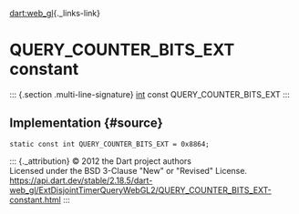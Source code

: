 [dart:web\_gl](../../dart-web_gl/dart-web_gl-library){._links-link}

QUERY\_COUNTER\_BITS\_EXT constant
==================================

::: {.section .multi-line-signature}
[int](../../dart-core/int-class) const QUERY\_COUNTER\_BITS\_EXT
:::

Implementation {#source}
--------------

``` {.language-dart data-language="dart"}
static const int QUERY_COUNTER_BITS_EXT = 0x8864;
```

::: {._attribution}
© 2012 the Dart project authors\
Licensed under the BSD 3-Clause \"New\" or \"Revised\" License.\
<https://api.dart.dev/stable/2.18.5/dart-web_gl/ExtDisjointTimerQueryWebGL2/QUERY_COUNTER_BITS_EXT-constant.html>
:::
